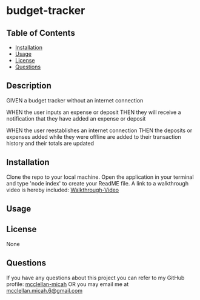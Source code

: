 # budget-tracker

## Table of Contents

- [Installation](#installation)
- [Usage](#usage)
- [License](#license)
- [Questions](#questions)

## Description

GIVEN a budget tracker without an internet connection

WHEN the user inputs an expense or deposit
THEN they will receive a notification that they have added an expense or deposit

WHEN the user reestablishes an internet connection
THEN the deposits or expenses added while they were offline are added to their transaction history and their totals are updated

## Installation

Clone the repo to your local machine. Open the application in your terminal and type 'node index' to create your ReadME file. A link to a walkthrough video is hereby included: [Walkthrough-Video]()

## Usage

## License

None

## Questions

If you have any questions about this project you can refer to my GitHub profile: [mcclellan-micah](https://github.com/mcclellan-micah)
OR you may email me at mcclellan.micah.6@gmail.com
